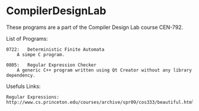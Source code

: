 CompilerDesignLab
=================
These programs are a part of the Compiler Design Lab course CEN-792.

List of Programs:

	0722:	Deterministic Finite Automata
		A simpe C program.

	0805:	Regular Expression Checker
		A generic C++ program written using Qt Creator without any library dependency.

Usefuls Links:

	Regular Expressions: http://www.cs.princeton.edu/courses/archive/spr09/cos333/beautiful.html
